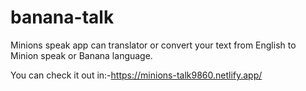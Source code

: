 # banana-talk 
Minions speak app can translator or convert your text from English to Minion speak or Banana language.
           
 You can check it out in:-https://minions-talk9860.netlify.app/
